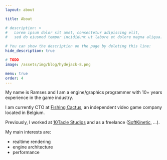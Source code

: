 ```yaml
---
layout: about

title: About

# description: >
#   Lorem ipsum dolor sit amet, consectetur adipiscing elit,
#   sed do eiusmod tempor incididunt ut labore et dolore magna aliqua.

# You can show the description on the page by deleting this line:
hide_description: true

# TODO
image: /assets/img/blog/hydejack-8.png

menu: true
order: 4
---
```


My name is Ramses and I am a engine/graphics programmer with 10+ years experience in the game industry.

I am currently CTO at [Fishing Cactus](http://www.fishingcactus.com), an independent video game company located in Belgium.

Previously, I worked at [10Tacle Studios](http://www.10tacle.be/) and as a freelance ([SoftKinetic](https://en.wikipedia.org/wiki/Softkinetic), ...).

My main interests are:
- realtime rendering
- engine architecture
- performance